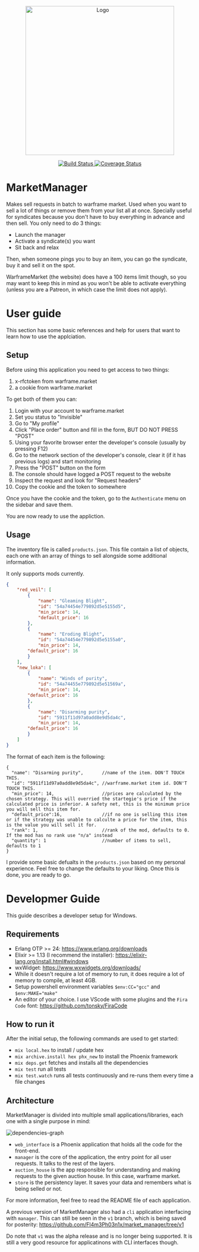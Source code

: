 <p align="center">
    <a href="https://fl4m3ph03n1x.github.io/market_manager/">
        <img src="images/logo.png" alt="Logo" width="400"/>
    </a>
</p>

<p align="center">
    <a href="https://github.com/Fl4m3Ph03n1x/market_manager/workflows/build/badge.svg?branch=master">
        <img src="https://github.com/Fl4m3Ph03n1x/market_manager/workflows/build/badge.svg?branch=master" alt="Build Status"/>
    </a>
    <a href="https://coveralls.io/github/Fl4m3Ph03n1x/market_manager?branch=master">
        <img src="https://coveralls.io/repos/github/Fl4m3Ph03n1x/market_manager/badge.svg?branch=master" alt="Coverage Status"/>
    </a>
</p>

# MarketManager

Makes sell requests in batch to warframe market.
Used when you want to sell a lot of things or remove them from your list all at
once. Specially useful for syndicates because you don't have to buy everything
in advance and then sell. You only need to do 3 things:

- Launch the manager
- Activate a syndicate(s) you want
- Sit back and relax

Then, when someone pings you to buy an item, you can go the syndicate, buy it 
and sell it on the spot.

WarframeMarket (the website) does have a 100 items limit though, so you may want
to keep this in mind as you won't be able to activate everything (unless you 
are a Patreon, in which case the limit does not apply).

# User guide

This section has some basic references and help for users that want to learn how
to use the applciation.
## Setup

Before using this application you need to get access to two things:
1. x-rfctoken from warframe.market
2. a cookie from warframe.market

To get both of them you can:
1. Login with your account to warframe.market
2. Set you status to "Invisible"
3. Go to "My profile"
4. Click "Place order" button and fill in the form, BUT DO NOT PRESS "POST"
5. Using your favorite browser enter the developer's console (usually by pressing F12)
6. Go to the network section of the developer's console, clear it (if it has previous logs) and start monitoring
7. Press the "POST" button on the form
8. The console should have logged a POST request to the website
9. Inspect the request and look for "Request headers"
10. Copy the cookie and the token to somewhere

Once you have the cookie and the token, go to the `Authenticate` menu on the 
sidebar and save them.

You are now ready to use the appliction.
## Usage

The inventory file is called `products.json`. This file contain a list of 
objects, each one with an array of things to sell alongside some additional 
information.

It only supports mods currently.

```json
{
    "red_veil": [
        {
            "name": "Gleaming Blight",
            "id": "54a74454e779892d5e5155d5",
            "min_price": 14,
            "default_price": 16
        },
        {
            "name": "Eroding Blight",
            "id": "54a74454e779892d5e5155a0",
            "min_price": 14,
	    "default_price": 16
        }
    ],
    "new_loka": [
        {
            "name": "Winds of purity",
            "id": "54a74455e779892d5e51569a",
            "min_price": 14,
	    "default_price": 16
        },
        {
            "name": "Disarming purity",
            "id": "5911f11d97a0add8e9d5da4c",
            "min_price": 14,
	    "default_price": 16
        }
    ]
}
```

The format of each item is the following:

```
{
  "name": "Disarming purity",       //name of the item. DON'T TOUCH THIS.
  "id": "5911f11d97a0add8e9d5da4c", //warframe.market item id. DON'T TOUCH THIS.
  "min_price": 14,                  //prices are calculated by the chosen strategy. This will overried the startegie's price if the calculated price is inferior. A safety net, this is the minimum price you will sell this item for. 
  "default_price":16,               //if no one is selling this item or if the strategy was unable to calculte a price for the item, this is the value you will sell it for.
  "rank": 1,                        //rank of the mod, defaults to 0. If the mod has no rank use "n/a" instead
  "quantity": 1                     //number of items to sell, defaults to 1
}
```

I provide some basic defualts in the `products.json` based on my personal 
experience. Feel free to change the defaults to your liking. Once this is done, 
you are ready to go.

# Developmer Guide

This guide describes a developer setup for Windows. 

## Requirements

- Erlang OTP >= 24: https://www.erlang.org/downloads
- Elixir >= 1.13 (I recommend the installer): https://elixir-lang.org/install.html#windows
- wxWidget: https://www.wxwidgets.org/downloads/
- While it doesn't require a lot of memory to run, it does require a lot of memory to compile, at least 4GB.
- Setup powershell environment variables `$env:CC="gcc"` and `$env:MAKE="make"`
- An editor of your choice. I use VScode with some plugins and the `Fira Code` font: https://github.com/tonsky/FiraCode

## How to run it

After the initial setup, the following commands are used to get started:
- `mix local.hex` to install / update hex
- `mix archive.install hex phx_new` to install the Phoenix framework
- `mix deps.get` fetches and installs all the dependencies
- `mix test` run all tests
- `mix test.watch` runs all tests continuously and re-runs them every time a file changes

## Architecture

MarketManager is divided into multiple small applications/libraries, each one 
with a single purpose in mind:

![dependencies-graph](./deps_graph.svg)

- `web_interface` is a Phoenix application that holds all the code for the front-end. 
- `manager` is the core of the application, the entry point for all user requests. It talks to the rest of the layers. 
- `auction_house` is the app responsible for understanding and making requests to the given auction house. In this case, warframe market.
- `store` is the persistency layer. It saves your data and remembers what is being selled or not.

For more information, feel free to read the README file of each application. 

A previous version of MarketManager also had a `cli` application interfacing 
with `manager`. This can still be seen in the `v1` branch, which is being saved 
for posterity: https://github.com/Fl4m3Ph03n1x/market_manager/tree/v1

Do note that `v1` was the alpha release and is no longer being supported. It is 
still a very good resource for applicatinons with CLI interfaces though.